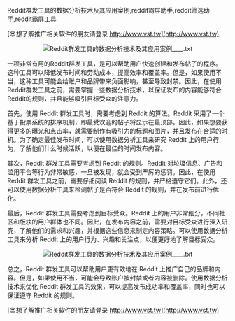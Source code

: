 Reddit群发工具的数据分析技术及其应用案例,reddit霸屏助手,reddit筛选助手,reddit霸屏工具

[😍想了解推广相关软件的朋友请登录 http://www.vst.tw](http://www.vst.tw)

 <center><img src="https://vst.tw/MP4/tuiguang/png/1.png" alt="Reddit群发工具的数据分析技术及其应用案例____.txt"></center>

一项非常有用的Reddit群发工具，是可以帮助用户快速创建和发布帖子的程序。这种工具可以降低发布时间和劳动成本，提高效率和覆盖率。但是，如果使用不当，这种工具可能会给账户和品牌带来负面影响，甚至导致封禁。因此，在使用Reddit群发工具之前，需要掌握一些数据分析技术，以保证发布的内容能够符合Reddit的规则，并且能够吸引目标受众的注意力。

首先，使用 Reddit 群发工具时，需要考虑到 Reddit 的算法。Reddit 采用了一个基于投票系统的排序机制，即最受欢迎的帖子将显示在最顶部。因此，如果想要获得更多的曝光和点击率，就需要制作有吸引力的标题和图片，并且发布在合适的时机。为了确定最佳发布时间，可以使用数据分析工具来研究 Reddit 上的用户行为，了解他们什么时候活跃，以便在最佳的时间发布内容。

其次，Reddit 群发工具需要考虑到 Reddit 的规则。Reddit 对垃圾信息、广告和滥用平台等行为非常敏感，一旦被发现，就会受到严厉的惩罚。因此，在使用 Reddit 群发工具之前，需要仔细阅读 Reddit 的规则，并严格遵守它们。此外，还可以使用数据分析工具来检测帖子是否符合 Reddit 的规则，并在发布前进行优化。

最后，Reddit 群发工具需要考虑到目标受众。Reddit 上的用户非常细分，不同社区和版块的用户群体也不同。因此，在发布内容之前，需要对目标受众进行深入研究，了解他们的需求和兴趣，并根据这些信息来制定内容策略。可以使用数据分析工具来分析 Reddit 上的用户行为、兴趣和关注点，以便更好地了解目标受众。

 <center><img src="https://vst.tw/MP4/tuiguang/png/3.png" alt="Reddit群发工具的数据分析技术及其应用案例____.txt"></center>

总之，Reddit 群发工具可以帮助用户更有效地在 Reddit 上推广自己的品牌和内容。但是，如果使用不当，可能会导致账户被封禁或者内容被删除。使用数据分析技术来优化 Reddit 群发工具的效果，可以提高发布成功率和覆盖率，同时也可以保证遵守 Reddit 的规则。

[😍想了解推广相关软件的朋友请登录 http://www.vst.tw](http://www.vst.tw)



